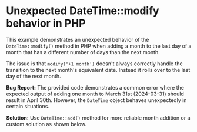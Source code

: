 # Unexpected DateTime::modify behavior in PHP

This example demonstrates an unexpected behavior of the `DateTime::modify()` method in PHP when adding a month to the last day of a month that has a different number of days than the next month.

The issue is that `modify('+1 month')` doesn't always correctly handle the transition to the next month's equivalent date. Instead it rolls over to the last day of the next month.

**Bug Report:** The provided code demonstrates a common error where the expected output of adding one month to March 31st (2024-03-31) should result in April 30th. However, the `DateTime` object behaves unexpectedly in certain situations.

**Solution:** Use `DateTime::add()` method for more reliable month addition or a custom solution as shown below.